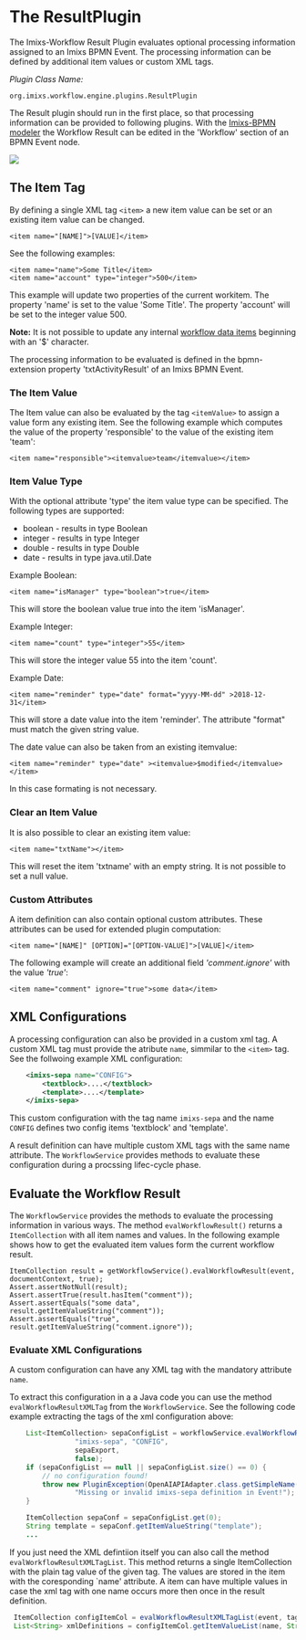 # The ResultPlugin

The Imixs-Workflow Result Plugin evaluates optional processing information assigned to an Imixs BPMN Event.
The processing information can be defined by additional item values or custom XML tags. 

_Plugin Class Name:_

    org.imixs.workflow.engine.plugins.ResultPlugin

The Result plugin should run in the first place, so that processing information can be provided to following plugins.
With the [Imixs-BPMN modeler](../../modelling/activities.html) the Workflow Result can be edited in the 'Workflow' section of an BPMN Event node. 


<img src="../../images/modelling/bpmn_screen_20.png"/>


## The Item Tag

By defining a single XML tag  `<item>` a new item value can be set or an existing item value can be changed. 
 
    <item name="[NAME]">[VALUE]</item> 

See the following examples:
 
	<item name="name">Some Title</item> 
	<item name="account" type="integer">500</item> 

This example will update two properties of the current workitem. The property 'name' is set to the value 'Some Title'. The property 'account' will be set to the integer value 500. 
 
<strong>Note:</strong> It is not possible to update any internal [workflow data items](../../quickstart/workitem.html) beginning with an  '$' character. 

The processing information to be evaluated is defined in the bpmn-extension property 'txtActivityResult' of an Imixs BPMN Event. 

### The Item Value 

The Item value can also be evaluated by the tag `<itemValue>` to assign a value form any existing item. See the following example which computes the value of the property 'responsible' to the value of the existing item 'team':
 
    <item name="responsible"><itemvalue>team</itemvalue></item> 


### Item Value Type

With the optional attribute 'type' the item value type can be specified. The following types are supported:

* boolean - results in type Boolean
* integer - results in type Integer
* double - results in type Double
* date - results in type java.util.Date
 
Example Boolean: 
 
	<item name="isManager" type="boolean">true</item>
	
This will store the boolean value true into the item 'isManager'.  


Example Integer: 
 
	<item name="count" type="integer">55</item>
	
This will store the integer value 55 into the item 'count'.  


Example Date: 
 
	<item name="reminder" type="date" format="yyyy-MM-dd" >2018-12-31</item>
	
This will store a date value into the item 'reminder'. The attribute "format" must match the given string value.

The date value can also be taken from an existing itemvalue: 

	<item name="reminder" type="date" ><itemvalue>$modified</itemvalue></item>
  
In this case formating is not necessary. 




### Clear an Item Value
It is also possible to clear an existing item value:

	<item name="txtName"></item> 

This will reset the item 'txtname' with an empty string. It is not possible to set a null value. 


### Custom Attributes
A item definition can also contain optional custom attributes. These attributes can be used for extended plugin computation: 

    <item name="[NAME]" [OPTION]="[OPTION-VALUE]">[VALUE]</item> 


The following example will create an additional field _'comment.ignore'_ with the value _'true'_:
 
	<item name="comment" ignore="true">some data</item> 

## XML Configurations

A processing configuration can also be provided in a custom xml tag. A custom XML tag must provide the atribute `name`, simmilar to the `<item>` tag.  
See the follwoing example XML configuration:

```xml 
	<imixs-sepa name="CONFIG">
		<textblock>....</textblock>
		<template>....</template>
	</imixs-sepa>
```

This custom configuration with the tag name `imixs-sepa` and the name `CONFIG` defines two config items 'textblock' and 'template'. 

A result definition can have multiple custom XML tags with the same name attribute. The `WorkflowService` provides methods to evaluate these configuration during a procssing lifec-cycle phase. 


## Evaluate the Workflow Result

The `WorkflowService` provides the methods to evaluate the processing information in various ways. The method  `evalWorkflowResult()` returns a `ItemCollection` with all item names and values. In the following example shows how to get the evaluated item values form the current workflow result.
	
	
	ItemCollection result = getWorkflowService().evalWorkflowResult(event, documentContext, true);
	Assert.assertNotNull(result);
	Assert.assertTrue(result.hasItem("comment"));
	Assert.assertEquals("some data", result.getItemValueString("comment"));
	Assert.assertEquals("true", result.getItemValueString("comment.ignore"));

### Evaluate XML Configurations

A custom configuration can have any XML tag with the mandatory attribute `name`.

To extract this configuration in a a Java code you can use the method `evalWorkflowResultXMLTag` from the `WorkflowService`. See the following code example extracting the tags of the xml configuration above:

```java 
  	List<ItemCollection> sepaConfigList = workflowService.evalWorkflowResultXMLTag(event, 
  				"imixs-sepa", "CONFIG",
                sepaExport,
                false);
	if (sepaConfigList == null || sepaConfigList.size() == 0) {
		// no configuration found!
		throw new PluginException(OpenAIAPIAdapter.class.getSimpleName(), ERROR_CONFIG,
				"Missing or invalid imixs-sepa definition in Event!");
	}

	ItemCollection sepaConf = sepaConfigList.get(0);
	String template = sepaConf.getItemValueString("template");
	...
```

If you just need the XML defintiion itself you can also call the method `evalWorkflowResultXMLTagList`. This method returns a single ItemCollection with the plain tag value of the given tag. The values are stored in the item with the coresponding `name'  attribute. A item can have multiple values in case the xml tag with one name occurs more then once in the result definition.

```java 
 ItemCollection configItemCol = evalWorkflowResultXMLTagList(event, tagName, workitem, resolveItemValues);
 List<String> xmlDefinitions = configItemCol.getItemValueList(name, String.class);
```